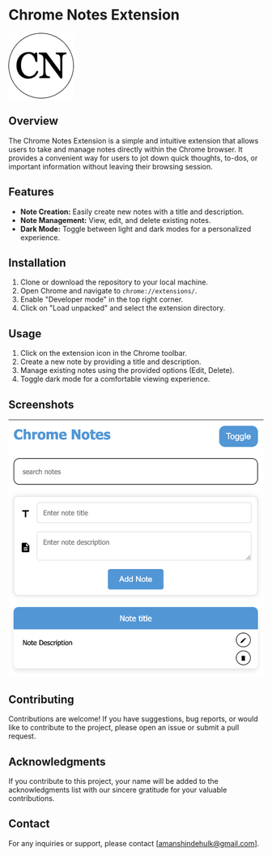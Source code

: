 # Chrome Notes Extension

![Extension Logo](icons/icon128-light.png)

## Overview

The Chrome Notes Extension is a simple and intuitive extension that allows users to take and manage notes directly within the Chrome browser. It provides a convenient way for users to jot down quick thoughts, to-dos, or important information without leaving their browsing session.

## Features

- **Note Creation:** Easily create new notes with a title and description.
- **Note Management:** View, edit, and delete existing notes.
- **Dark Mode:** Toggle between light and dark modes for a personalized experience.

## Installation

1. Clone or download the repository to your local machine.
2. Open Chrome and navigate to `chrome://extensions/`.
3. Enable "Developer mode" in the top right corner.
4. Click on "Load unpacked" and select the extension directory.

## Usage

1. Click on the extension icon in the Chrome toolbar.
2. Create a new note by providing a title and description.
3. Manage existing notes using the provided options (Edit, Delete).
4. Toggle dark mode for a comfortable viewing experience.

## Screenshots

![Screenshot1](icons/screenshot1.png)

## Contributing

Contributions are welcome! If you have suggestions, bug reports, or would like to contribute to the project, please open an issue or submit a pull request.


## Acknowledgments

If you contribute to this project, your name will be added to the acknowledgments list with our sincere gratitude for your valuable contributions.

## Contact

For any inquiries or support, please contact [amanshindehulk@gmail.com].

